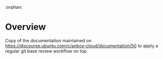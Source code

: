:orphan:

# Overview

Copy of the documentation maintained on
https://discourse.ubuntu.com/c/anbox-cloud/documentation/50 to apply a regular git base
review workflow on top.

